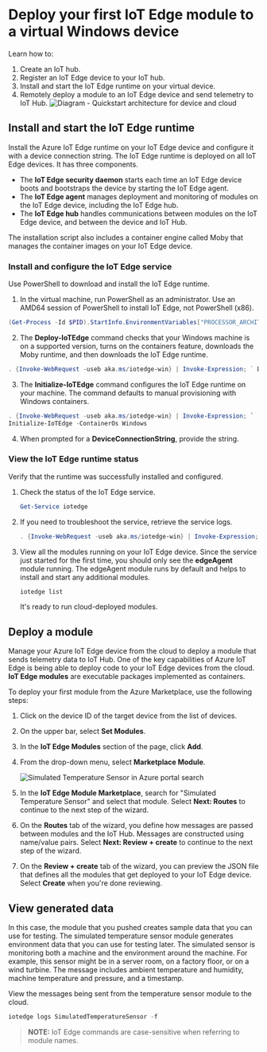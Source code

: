 # Deploy your first IoT Edge module to a virtual Windows device

Learn how to:
1.  Create an IoT hub.
2.  Register an IoT Edge device to your IoT hub.
3.  Install and start the IoT Edge runtime on your virtual device.
4.  Remotely deploy a module to an IoT Edge device and send telemetry to IoT Hub.
![Diagram - Quickstart architecture for device and cloud](https://docs.microsoft.com/en-in/azure/iot-edge/media/quickstart/install-edge-full.png)

## Install and start the IoT Edge runtime[](https://docs.microsoft.com/en-in/azure/iot-edge/quickstart#install-and-start-the-iot-edge-runtime)
Install the Azure IoT Edge runtime on your IoT Edge device and configure it with a device connection string. 
The IoT Edge runtime is deployed on all IoT Edge devices. It has three components. 
- The **IoT Edge security daemon** starts each time an IoT Edge device boots and bootstraps the device by starting the IoT Edge agent. 
- The **IoT Edge agent** manages deployment and monitoring of modules on the IoT Edge device, including the IoT Edge hub. 
- The **IoT Edge hub** handles communications between modules on the IoT Edge device, and between the device and IoT Hub.

The installation script also includes a container engine called Moby that manages the container images on your IoT Edge device.
### Install and configure the IoT Edge service[](https://docs.microsoft.com/en-in/azure/iot-edge/quickstart#install-and-configure-the-iot-edge-service)

Use PowerShell to download and install the IoT Edge runtime.
1. In the virtual machine, run PowerShell as an administrator. Use an AMD64 session of PowerShell to install IoT Edge, not PowerShell (x86).
```ps1
(Get-Process -Id $PID).StartInfo.EnvironmentVariables["PROCESSOR_ARCHITECTURE"]
```
2. The **Deploy-IoTEdge** command checks that your Windows machine is on a supported version, turns on the containers feature, downloads the Moby runtime, and then downloads the IoT Edge runtime.
```ps1
. {Invoke-WebRequest -useb aka.ms/iotedge-win} | Invoke-Expression; ` Deploy-IoTEdge -ContainerOs Windows
```
3. The  **Initialize-IoTEdge**  command configures the IoT Edge runtime on your machine. The command defaults to manual provisioning with Windows containers.
```ps1
. {Invoke-WebRequest -useb aka.ms/iotedge-win} | Invoke-Expression; `
Initialize-IoTEdge -ContainerOs Windows
```
4. When prompted for a **DeviceConnectionString**, provide the string.
### View the IoT Edge runtime status[](https://docs.microsoft.com/en-in/azure/iot-edge/quickstart#view-the-iot-edge-runtime-status)
Verify that the runtime was successfully installed and configured.
1.  Check the status of the IoT Edge service.
	```ps1
	Get-Service iotedge
	```
2. If you need to troubleshoot the service, retrieve the service logs.
	```ps1
	. {Invoke-WebRequest -useb aka.ms/iotedge-win} | Invoke-Expression; Get-IoTEdgeLog
	```
3. View all the modules running on your IoT Edge device. Since the service just started for the first time, you should only see the **edgeAgent** module running. The edgeAgent module runs by default and helps to install and start any additional modules.
	```ps1
	iotedge list
	 ```  
	 It's ready to run cloud-deployed modules.
## Deploy a module[](https://docs.microsoft.com/en-in/azure/iot-edge/quickstart#deploy-a-module)

Manage your Azure IoT Edge device from the cloud to deploy a module that sends telemetry data to IoT Hub.
One of the key capabilities of Azure IoT Edge is being able to deploy code to your IoT Edge devices from the cloud.
 **IoT Edge modules** are executable packages implemented as containers.
 
 To deploy your first module from the Azure Marketplace, use the following steps:
 1.  Click on the device ID of the target device from the list of devices.
    
2.  On the upper bar, select  **Set Modules**.
    
3.  In the  **IoT Edge Modules**  section of the page, click  **Add**.
    
4.  From the drop-down menu, select  **Marketplace Module**.
   
    ![Simulated Temperature Sensor in Azure portal search](https://docs.microsoft.com/en-in/azure/includes/media/iot-edge-deploy-module/search-for-temperature-sensor.png)
5. In the **IoT Edge Module Marketplace**, search for "Simulated Temperature Sensor" and select that module. Select  **Next: Routes**  to continue to the next step of the wizard.
6. On the **Routes** tab of the wizard, you define how messages are passed between modules and the IoT Hub. Messages are constructed using name/value pairs. Select **Next: Review + create** to continue to the next step of the wizard.
7. On the **Review + create** tab of the wizard, you can preview the JSON file that defines all the modules that get deployed to your IoT Edge device. Select **Create** when you're done reviewing.

## View generated data[](https://docs.microsoft.com/en-in/azure/iot-edge/quickstart#view-generated-data)
In this case, the module that you pushed creates sample data that you can use for testing. The simulated temperature sensor module generates environment data that you can use for testing later. The simulated sensor is monitoring both a machine and the environment around the machine. For example, this sensor might be in a server room, on a factory floor, or on a wind turbine. The message includes ambient temperature and humidity, machine temperature and pressure, and a timestamp.

View the messages being sent from the temperature sensor module to the cloud.
```ps1
iotedge logs SimulatedTemperatureSensor -f
```
>**NOTE:**  IoT Edge commands are case-sensitive when referring to module names.